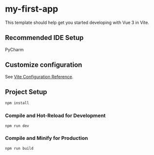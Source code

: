 # my-first-app

This template should help get you started developing with Vue 3 in Vite.

## Recommended IDE Setup

PyCharm

## Customize configuration

See [Vite Configuration Reference](https://vite.dev/config/).

## Project Setup

```sh
npm install
```

### Compile and Hot-Reload for Development

```sh
npm run dev
```

### Compile and Minify for Production

```sh
npm run build
```

